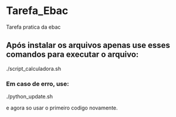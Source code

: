 # Tarefa_Ebac
Tarefa pratica da ebac

## Após instalar os arquivos apenas use esses comandos para executar o arquivo:

./script_calculadora.sh

### Em caso de erro, use:
./python_update.sh

e agora so usar o primeiro codigo novamente.
